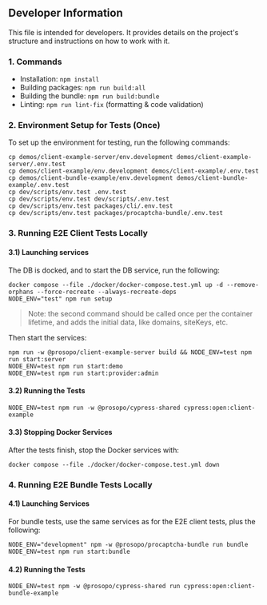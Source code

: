 ## Developer Information

This file is intended for developers. It provides details on the project's structure and instructions on how to work
with it.

### 1. Commands

* Installation: `npm install`
* Building packages: `npm run build:all`
* Building the bundle: `npm run build:bundle`
* Linting: `npm run lint-fix` (formatting & code validation)

### 2. Environment Setup for Tests (Once)

To set up the environment for testing, run the following commands:

```
cp demos/client-example-server/env.development demos/client-example-server/.env.test
cp demos/client-example/env.development demos/client-example/.env.test
cp demos/client-bundle-example/env.development demos/client-bundle-example/.env.test
cp dev/scripts/env.test .env.test
cp dev/scripts/env.test dev/scripts/.env.test
cp dev/scripts/env.test packages/cli/.env.test
cp dev/scripts/env.test packages/procaptcha-bundle/.env.test
```

### 3. Running E2E Client Tests Locally 

#### 3.1) Launching services

The DB is docked, and to start the DB service, run the following:

```
docker compose --file ./docker/docker-compose.test.yml up -d --remove-orphans --force-recreate --always-recreate-deps
NODE_ENV="test" npm run setup
```

> Note: the second command should be called once per the container lifetime, and adds the initial data, like domains,
> siteKeys, etc.

Then start the services:

```
npm run -w @prosopo/client-example-server build && NODE_ENV=test npm run start:server
NODE_ENV=test npm run start:demo
NODE_ENV=test npm run start:provider:admin
```

#### 3.2) Running the Tests

```
NODE_ENV=test npm run -w @prosopo/cypress-shared cypress:open:client-example
```

#### 3.3) Stopping Docker Services

After the tests finish, stop the Docker services with:

```
docker compose --file ./docker/docker-compose.test.yml down
```

### 4. Running E2E Bundle Tests Locally

#### 4.1) Launching Services

For bundle tests, use the same services as for the E2E client tests, plus the following:

```
NODE_ENV="development" npm -w @prosopo/procaptcha-bundle run bundle
NODE_ENV=test npm run start:bundle
```

#### 4.2) Running the Tests

```
NODE_ENV=test npm -w @prosopo/cypress-shared run cypress:open:client-bundle-example
```
